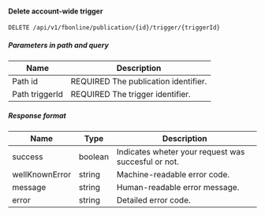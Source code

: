 #### Delete account-wide trigger
`DELETE /api/v1/fbonline/publication/{id}/trigger/{triggerId}`

##### Parameters in path and query
|Name|Description|
|-|-|
|<Badge>Path</Badge> id|<Badge>REQUIRED</Badge> The publication identifier.|
|<Badge>Path</Badge> triggerId|<Badge>REQUIRED</Badge> The trigger identifier.|
##### Response format
|Name|Type|Description|
|-|-|-|
|success|boolean|Indicates wheter your request was succesful or not.|
|wellKnownError|string|Machine-readable error code.|
|message|string|Human-readable error message.|
|error|string|Detailed error code.|
